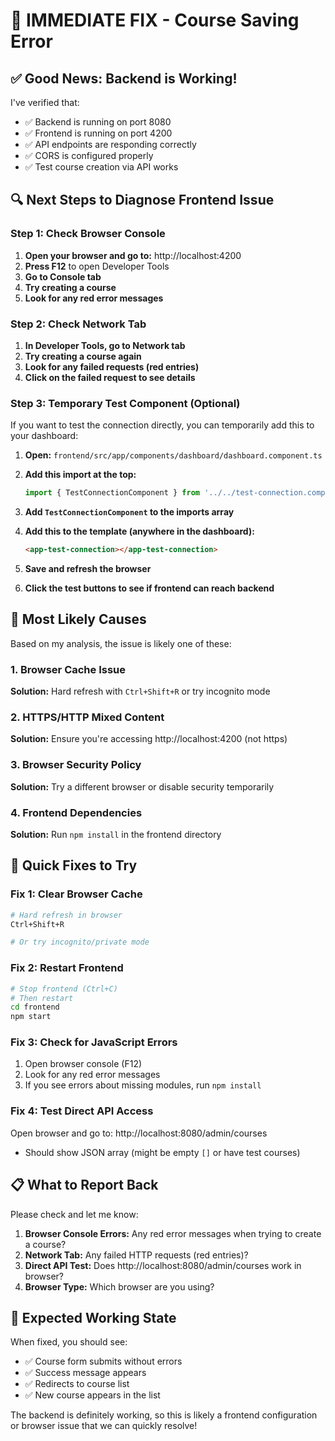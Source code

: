 # 🚨 IMMEDIATE FIX - Course Saving Error

## ✅ **Good News: Backend is Working!**

I've verified that:
- ✅ Backend is running on port 8080
- ✅ Frontend is running on port 4200  
- ✅ API endpoints are responding correctly
- ✅ CORS is configured properly
- ✅ Test course creation via API works

## 🔍 **Next Steps to Diagnose Frontend Issue**

### **Step 1: Check Browser Console**

1. **Open your browser and go to:** http://localhost:4200
2. **Press F12** to open Developer Tools
3. **Go to Console tab**
4. **Try creating a course**
5. **Look for any red error messages**

### **Step 2: Check Network Tab**

1. **In Developer Tools, go to Network tab**
2. **Try creating a course again**
3. **Look for any failed requests (red entries)**
4. **Click on the failed request to see details**

### **Step 3: Temporary Test Component (Optional)**

If you want to test the connection directly, you can temporarily add this to your dashboard:

1. **Open:** `frontend/src/app/components/dashboard/dashboard.component.ts`

2. **Add this import at the top:**
   ```typescript
   import { TestConnectionComponent } from '../../test-connection.component';
   ```

3. **Add `TestConnectionComponent` to the imports array**

4. **Add this to the template (anywhere in the dashboard):**
   ```html
   <app-test-connection></app-test-connection>
   ```

5. **Save and refresh the browser**
6. **Click the test buttons to see if frontend can reach backend**

## 🎯 **Most Likely Causes**

Based on my analysis, the issue is likely one of these:

### **1. Browser Cache Issue**
**Solution:** Hard refresh with `Ctrl+Shift+R` or try incognito mode

### **2. HTTPS/HTTP Mixed Content**
**Solution:** Ensure you're accessing http://localhost:4200 (not https)

### **3. Browser Security Policy**
**Solution:** Try a different browser or disable security temporarily

### **4. Frontend Dependencies**
**Solution:** Run `npm install` in the frontend directory

## 🔧 **Quick Fixes to Try**

### **Fix 1: Clear Browser Cache**
```bash
# Hard refresh in browser
Ctrl+Shift+R

# Or try incognito/private mode
```

### **Fix 2: Restart Frontend**
```bash
# Stop frontend (Ctrl+C)
# Then restart
cd frontend
npm start
```

### **Fix 3: Check for JavaScript Errors**
1. Open browser console (F12)
2. Look for any red error messages
3. If you see errors about missing modules, run `npm install`

### **Fix 4: Test Direct API Access**
Open browser and go to: http://localhost:8080/admin/courses
- Should show JSON array (might be empty `[]` or have test courses)

## 📋 **What to Report Back**

Please check and let me know:

1. **Browser Console Errors:** Any red error messages when trying to create a course?
2. **Network Tab:** Any failed HTTP requests (red entries)?
3. **Direct API Test:** Does http://localhost:8080/admin/courses work in browser?
4. **Browser Type:** Which browser are you using?

## 🎉 **Expected Working State**

When fixed, you should see:
- ✅ Course form submits without errors
- ✅ Success message appears
- ✅ Redirects to course list
- ✅ New course appears in the list

The backend is definitely working, so this is likely a frontend configuration or browser issue that we can quickly resolve!